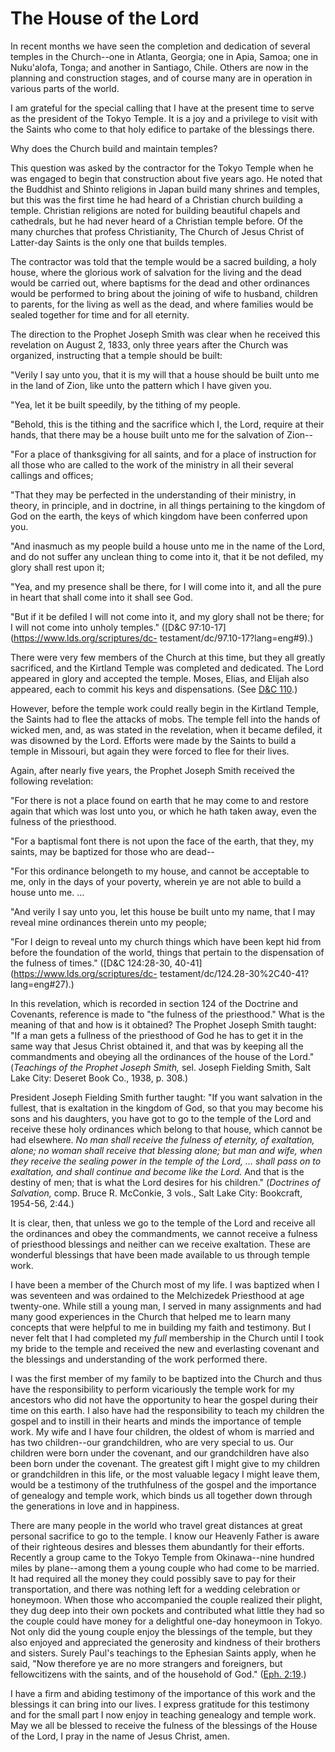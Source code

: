 # The House of the Lord

In recent months we have seen the completion and dedication of several temples
in the Church--one in Atlanta, Georgia; one in Apia, Samoa; one in Nuku'alofa,
Tonga; and another in Santiago, Chile. Others are now in the planning and
construction stages, and of course many are in operation in various parts of
the world.

I am grateful for the special calling that I have at the present time to serve
as the president of the Tokyo Temple. It is a joy and a privilege to visit
with the Saints who come to that holy edifice to partake of the blessings
there.

Why does the Church build and maintain temples?

This question was asked by the contractor for the Tokyo Temple when he was
engaged to begin that construction about five years ago. He noted that the
Buddhist and Shinto religions in Japan build many shrines and temples, but
this was the first time he had heard of a Christian church building a temple.
Christian religions are noted for building beautiful chapels and cathedrals,
but he had never heard of a Christian temple before. Of the many churches that
profess Christianity, The Church of Jesus Christ of Latter-day Saints is the
only one that builds temples.

The contractor was told that the temple would be a sacred building, a holy
house, where the glorious work of salvation for the living and the dead would
be carried out, where baptisms for the dead and other ordinances would be
performed to bring about the joining of wife to husband, children to parents,
for the living as well as the dead, and where families would be sealed
together for time and for all eternity.

The direction to the Prophet Joseph Smith was clear when he received this
revelation on August 2, 1833, only three years after the Church was organized,
instructing that a temple should be built:

"Verily I say unto you, that it is my will that a house should be built unto
me in the land of Zion, like unto the pattern which I have given you.

"Yea, let it be built speedily, by the tithing of my people.

"Behold, this is the tithing and the sacrifice which I, the Lord, require at
their hands, that there may be a house built unto me for the salvation of
Zion--

"For a place of thanksgiving for all saints, and for a place of instruction
for all those who are called to the work of the ministry in all their several
callings and offices;

"That they may be perfected in the understanding of their ministry, in theory,
in principle, and in doctrine, in all things pertaining to the kingdom of God
on the earth, the keys of which kingdom have been conferred upon you.

"And inasmuch as my people build a house unto me in the name of the Lord, and
do not suffer any unclean thing to come into it, that it be not defiled, my
glory shall rest upon it;

"Yea, and my presence shall be there, for I will come into it, and all the
pure in heart that shall come into it shall see God.

"But if it be defiled I will not come into it, and my glory shall not be
there; for I will not come into unholy temples." ([D&amp;C
97:10-17](https://www.lds.org/scriptures/dc-
testament/dc/97.10-17?lang=eng#9).)

There were very few members of the Church at this time, but they all greatly
sacrificed, and the Kirtland Temple was completed and dedicated. The Lord
appeared in glory and accepted the temple. Moses, Elias, and Elijah also
appeared, each to commit his keys and dispensations. (See [D&amp;C
110](https://www.lds.org/scriptures/dc-testament/dc/110.title?lang=eng).)

However, before the temple work could really begin in the Kirtland Temple, the
Saints had to flee the attacks of mobs. The temple fell into the hands of
wicked men, and, as was stated in the revelation, when it became defiled, it
was disowned by the Lord. Efforts were made by the Saints to build a temple in
Missouri, but again they were forced to flee for their lives.

Again, after nearly five years, the Prophet Joseph Smith received the
following revelation:

"For there is not a place found on earth that he may come to and restore again
that which was lost unto you, or which he hath taken away, even the fulness of
the priesthood.

"For a baptismal font there is not upon the face of the earth, that they, my
saints, may be baptized for those who are dead--

"For this ordinance belongeth to my house, and cannot be acceptable to me,
only in the days of your poverty, wherein ye are not able to build a house
unto me. ...

"And verily I say unto you, let this house be built unto my name, that I may
reveal mine ordinances therein unto my people;

"For I deign to reveal unto my church things which have been kept hid from
before the foundation of the world, things that pertain to the dispensation of
the fulness of times." ([D&amp;C 124:28-30,
40-41](https://www.lds.org/scriptures/dc-
testament/dc/124.28-30%2C40-41?lang=eng#27).)

In this revelation, which is recorded in section 124 of the Doctrine and
Covenants, reference is made to "the fulness of the priesthood." What is the
meaning of that and how is it obtained? The Prophet Joseph Smith taught: "If a
man gets a fullness of the priesthood of God he has to get it in the same way
that Jesus Christ obtained it, and that was by keeping all the commandments
and obeying all the ordinances of the house of the Lord." (_Teachings of the
Prophet Joseph Smith,_ sel. Joseph Fielding Smith, Salt Lake City: Deseret
Book Co., 1938, p. 308.)

President Joseph Fielding Smith further taught: "If you want salvation in the
fullest, that is exaltation in the kingdom of God, so that you may become his
sons and his daughters, you have got to go to the temple of the Lord and
receive these holy ordinances which belong to that house, which cannot be had
elsewhere. _No man shall receive the fulness of eternity, of exaltation,
alone; no woman shall receive that blessing alone; but man and wife, when they
receive the sealing power in the temple of the Lord, ... shall pass on to
exaltation, and shall continue and become like the Lord._ And that is the
destiny of men; that is what the Lord desires for his children." (_Doctrines
of Salvation,_ comp. Bruce R. McConkie, 3 vols., Salt Lake City: Bookcraft,
1954-56, 2:44.)

It is clear, then, that unless we go to the temple of the Lord and receive all
the ordinances and obey the commandments, we cannot receive a fulness of
priesthood blessings and neither can we receive exaltation. These are
wonderful blessings that have been made available to us through temple work.

I have been a member of the Church most of my life. I was baptized when I was
seventeen and was ordained to the Melchizedek Priesthood at age twenty-one.
While still a young man, I served in many assignments and had many good
experiences in the Church that helped me to learn many concepts that were
helpful to me in building my faith and testimony. But I never felt that I had
completed my _full_ membership in the Church until I took my bride to the
temple and received the new and everlasting covenant and the blessings and
understanding of the work performed there.

I was the first member of my family to be baptized into the Church and thus
have the responsibility to perform vicariously the temple work for my
ancestors who did not have the opportunity to hear the gospel during their
time on this earth. I also have had the responsibility to teach my children
the gospel and to instill in their hearts and minds the importance of temple
work. My wife and I have four children, the oldest of whom is married and has
two children--our grandchildren, who are very special to us. Our children were
born under the covenant, and our grandchildren have also been born under the
covenant. The greatest gift I might give to my children or grandchildren in
this life, or the most valuable legacy I might leave them, would be a
testimony of the truthfulness of the gospel and the importance of genealogy
and temple work, which binds us all together down through the generations in
love and in happiness.

There are many people in the world who travel great distances at great
personal sacrifice to go to the temple. I know our Heavenly Father is aware of
their righteous desires and blesses them abundantly for their efforts.
Recently a group came to the Tokyo Temple from Okinawa--nine hundred miles by
plane--among them a young couple who had come to be married. It had required
all the money they could possibly save to pay for their transportation, and
there was nothing left for a wedding celebration or honeymoon. When those who
accompanied the couple realized their plight, they dug deep into their own
pockets and contributed what little they had so the couple could have money
for a delightful one-day honeymoon in Tokyo. Not only did the young couple
enjoy the blessings of the temple, but they also enjoyed and appreciated the
generosity and kindness of their brothers and sisters. Surely Paul's teachings
to the Ephesian Saints apply, when he said, "Now therefore ye are no more
strangers and foreigners, but fellowcitizens with the saints, and of the
household of God." ([Eph.
2:19](https://www.lds.org/scriptures/nt/eph/2.19?lang=eng#18).)

I have a firm and abiding testimony of the importance of this work and the
blessings it can bring into our lives. I express gratitude for this testimony
and for the small part I now enjoy in teaching genealogy and temple work. May
we all be blessed to receive the fulness of the blessings of the House of the
Lord, I pray in the name of Jesus Christ, amen.

